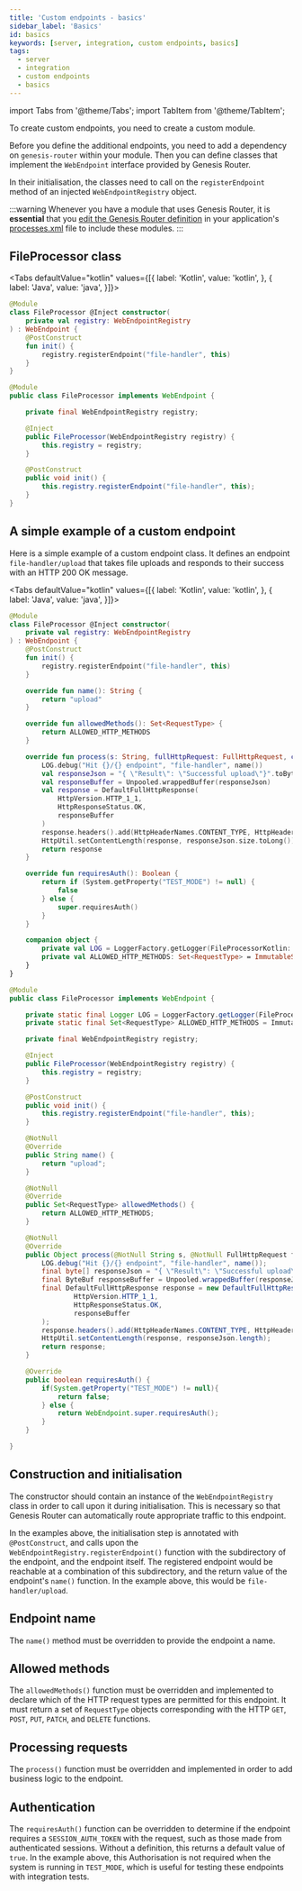```yaml
---
title: 'Custom endpoints - basics'
sidebar_label: 'Basics'
id: basics
keywords: [server, integration, custom endpoints, basics]
tags:
  - server
  - integration
  - custom endpoints
  - basics
---
```


import Tabs from '@theme/Tabs';
import TabItem from '@theme/TabItem';

To create custom endpoints, you need to create a custom module. 

Before you define the additional endpoints, you need to add a dependency on `genesis-router` within your module. Then you can define classes that implement the `WebEndpoint` interface provided by Genesis Router.

In their initialisation, the classes need to call on the `registerEndpoint` method of an injected `WebEndpointRegistry` object.

:::warning
Whenever you have a module that uses Genesis Router, it is **essential** that you [edit the Genesis Router definition](../../../../server/integration/custom-endpoints/configuring-runtime/) in your application's [processes.xml](../../../../server/configuring-runtime/processes/) file to include these modules.
:::


## FileProcessor class
<Tabs defaultValue="kotlin" values={[{ label: 'Kotlin', value: 'kotlin', }, { label: 'Java', value: 'java', }]}>
<TabItem value="kotlin">

```kotlin
@Module
class FileProcessor @Inject constructor(
    private val registry: WebEndpointRegistry
) : WebEndpoint {
    @PostConstruct
    fun init() {
        registry.registerEndpoint("file-handler", this)
    }
}
```

</TabItem>
<TabItem value="java">

```java
@Module
public class FileProcessor implements WebEndpoint {

    private final WebEndpointRegistry registry;

    @Inject
    public FileProcessor(WebEndpointRegistry registry) {
        this.registry = registry;
    }

    @PostConstruct
    public void init() {
        this.registry.registerEndpoint("file-handler", this);
    }
}
```

</TabItem>
</Tabs>

## A simple example of a custom endpoint

Here is a simple example of a custom endpoint class. It defines an endpoint `file-handler/upload` that takes file uploads and responds to their success with an HTTP 200 OK message.

<Tabs defaultValue="kotlin" values={[{ label: 'Kotlin', value: 'kotlin', }, { label: 'Java', value: 'java', }]}>
<TabItem value="kotlin">

```kotlin
@Module
class FileProcessor @Inject constructor(
    private val registry: WebEndpointRegistry
) : WebEndpoint {
    @PostConstruct
    fun init() {
        registry.registerEndpoint("file-handler", this)
    }

    override fun name(): String {
        return "upload"
    }

    override fun allowedMethods(): Set<RequestType> {
        return ALLOWED_HTTP_METHODS
    }

    override fun process(s: String, fullHttpRequest: FullHttpRequest, channel: Channel): Any {
        LOG.debug("Hit {}/{} endpoint", "file-handler", name())
        val responseJson = "{ \"Result\": \"Successful upload\"}".toByteArray(StandardCharsets.UTF_8)
        val responseBuffer = Unpooled.wrappedBuffer(responseJson)
        val response = DefaultFullHttpResponse(
            HttpVersion.HTTP_1_1,
            HttpResponseStatus.OK,
            responseBuffer
        )
        response.headers().add(HttpHeaderNames.CONTENT_TYPE, HttpHeaderValues.APPLICATION_JSON)
        HttpUtil.setContentLength(response, responseJson.size.toLong())
        return response
    }

    override fun requiresAuth(): Boolean {
        return if (System.getProperty("TEST_MODE") != null) {
            false
        } else {
            super.requiresAuth()
        }
    }

    companion object {
        private val LOG = LoggerFactory.getLogger(FileProcessorKotlin::class.java)
        private val ALLOWED_HTTP_METHODS: Set<RequestType> = ImmutableSet.of(RequestType.POST)
    }
}
```

</TabItem>
<TabItem value="java">

```java
@Module
public class FileProcessor implements WebEndpoint {

    private static final Logger LOG = LoggerFactory.getLogger(FileProcessor.class);
    private static final Set<RequestType> ALLOWED_HTTP_METHODS = ImmutableSet.of(RequestType.POST);

    private final WebEndpointRegistry registry;

    @Inject
    public FileProcessor(WebEndpointRegistry registry) {
        this.registry = registry;
    }

    @PostConstruct
    public void init() {
        this.registry.registerEndpoint("file-handler", this);
    }

    @NotNull
    @Override
    public String name() {
        return "upload";
    }

    @NotNull
    @Override
    public Set<RequestType> allowedMethods() {
        return ALLOWED_HTTP_METHODS;
    }

    @NotNull
    @Override
    public Object process(@NotNull String s, @NotNull FullHttpRequest fullHttpRequest, @NotNull Channel channel) {
        LOG.debug("Hit {}/{} endpoint", "file-handler", name());
        final byte[] responseJson = "{ \"Result\": \"Successful upload\"}".getBytes(StandardCharsets.UTF_8);
        final ByteBuf responseBuffer = Unpooled.wrappedBuffer(responseJson);
        final DefaultFullHttpResponse response = new DefaultFullHttpResponse(
                HttpVersion.HTTP_1_1,
                HttpResponseStatus.OK,
                responseBuffer
        );
        response.headers().add(HttpHeaderNames.CONTENT_TYPE, HttpHeaderValues.APPLICATION_JSON);
        HttpUtil.setContentLength(response, responseJson.length);
        return response;
    }

    @Override
    public boolean requiresAuth() {
        if(System.getProperty("TEST_MODE") != null){
            return false;
        } else {
            return WebEndpoint.super.requiresAuth();
        }
    }

}
```

</TabItem>
</Tabs>

## Construction and initialisation
The constructor should contain an instance of the `WebEndpointRegistry` class in order to call upon it during initialisation. This is necessary so that Genesis Router can automatically route appropriate traffic to this endpoint.

In the examples above, the initialisation step is annotated with `@PostConstruct`, and calls upon the `WebEndpointRegistry.registerEndpoint()` function with the subdirectory of the endpoint, and the endpoint itself. The registered endpoint would be reachable at a combination of this subdirectory, and the return value of the endpoint's `name()` function. In the example above, this would be `file-handler/upload`.

## Endpoint name
The `name()` method must be overridden to provide the endpoint a name.

## Allowed methods
The `allowedMethods()` function must be overridden and implemented to declare which of the HTTP request types are permitted for this endpoint. It must return a set of `RequestType` objects corresponding with the HTTP `GET`, `POST`, `PUT`, `PATCH`, and `DELETE` functions.

## Processing requests
The `process()` function must be overridden and implemented in order to add business logic to the endpoint.

## Authentication
The `requiresAuth()` function can be overridden to determine if the endpoint requires a `SESSION_AUTH_TOKEN` with the request, such as those made from authenticated sessions. Without a definition, this returns a default value of `true`. In the example above, this Authorisation is not required when the system is running in `TEST_MODE`, which is useful for testing these endpoints with integration tests.
